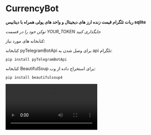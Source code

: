 # CurrencyBot
 **ربات تلگرام قیمت زنده ارز های دیجیتال و واحد های پولی همراه با دیتابیس sqlite**



 *توکن خود را در قسمت YOUR_TOKEN جایگذاری کنید*

 کتابخانه های مورد نیاز:
 
 کتابخانه pyTelegramBotApi برای وصل شدن به api تلگرام:
 
 ```pip install pyTelegramBotApi```

 کتابخانه BeautifulSoup برای استخراج داده از وب:
 
 ```pip install beautifulsoup4```




 ![نحوه عملکرد پروژه](/demo.mp4)
 

 
 

 
